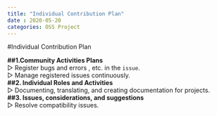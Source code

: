```yaml
---
title: "Individual Contribution Plan"
date : 2020-05-20
categories: OSS Project
---
```

#Individual Contribution Plan

<b>##1.Community Activities Plans</b><br>
▷ Register bugs and errors , etc. in the `issue`.<br>
▷ Manage registered issues continuously.<br>
<b>##2. Individual Roles and Activities</b><br>
▷ Documenting, translating, and creating documentation for projects.<br>
<b>##3. Issues, considerations, and suggestions</b><br>
▷ Resolve compatibility issues.<br>
